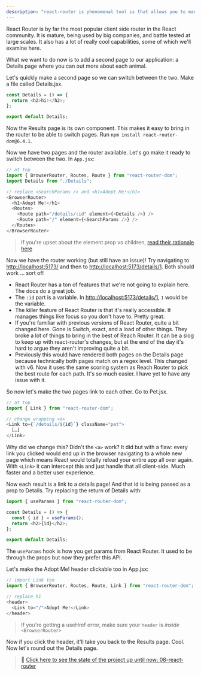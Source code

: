 ```yaml
---
description: "react-router is phenomenal tool is that allows you to manage browser navigation state in a very React way."
---
```


React Router is by far the most popular client side router in the React community. It is mature, being used by big companies, and battle tested at large scales. It also has a lot of really cool capabilities, some of which we'll examine here.

What we want to do now is to add a second page to our application: a Details page where you can out more about each animal.

Let's quickly make a second page so we can switch between the two. Make a file called Details.jsx.

```javascript
const Details = () => {
  return <h2>hi!</h2>;
};

export default Details;
```

Now the Results page is its own component. This makes it easy to bring in the router to be able to switch pages. Run `npm install react-router-dom@6.4.1`.

Now we have two pages and the router available. Let's go make it ready to switch between the two. In `App.jsx`:

```javascript
// at top
import { BrowserRouter, Routes, Route } from "react-router-dom";
import Details from "./Details";

// replace <SearchParams /> and <h1>Adopt Me!</h1>
<BrowserRouter>
  <h1>Adopt Me!</h1>
  <Routes>
    <Route path="/details/:id" element={<Details />} />
    <Route path="/" element={<SearchParams />} />
  </Routes>
</BrowserRouter>
```

> If you're upset about the element prop vs children, [read their rationale here][element]

Now we have the router working (but still have an issue)! Try navigating to [http://localhost:5173/]() and then to [http://localhost:5173/details/1](). Both should work … sort of!

- React Router has a ton of features that we're not going to explain here. The docs do a great job.
- The `:id` part is a variable. In [http://localhost:5173/details/1](), `1` would be the variable.
- The killer feature of React Router is that it's really accessible. It manages things like focus so you don't have to. Pretty great.
- If you're familiar with previous versions of React Router, quite a bit changed here. Gone is Switch, exact, and a load of other things. They broke a lot of things to bring in the best of Reach Router. It can be a slog to keep up with react-router's changes, but at the end of the day it's hard to argue they aren't improving quite a bit.
- Previously this would have rendered both pages on the Details page because technically both pages match on a regex level. This changed with v6. Now it uses the same scoring system as Reach Router to pick the best route for each path. It's so much easier. I have yet to have any issue with it.

So now let's make the two pages link to each other. Go to Pet.jsx.

```javascript
// at top
import { Link } from "react-router-dom";

// change wrapping <a>
<Link to={`/details/${id}`} className="pet">
  […]
</Link>
```

Why did we change this? Didn't the `<a>` work? It did but with a flaw: every link you clicked would end up in the browser navigating to a whole new page which means React would totally reload your entire app all over again. With `<Link>` it can intercept this and just handle that all client-side. Much faster and a better user experience.

Now each result is a link to a details page! And that id is being passed as a prop to Details. Try replacing the return of Details with:

```javascript
import { useParams } from "react-router-dom";

const Details = () => {
  const { id } = useParams();
  return <h2>{id}</h2>;
};

export default Details;
```

The `useParams` hook is how you get params from React Router. It used to be through the props but now they prefer this API.

Let's make the Adopt Me! header clickable too in App.jsx:

```javascript
// import Link too
import { BrowserRouter, Routes, Route, Link } from "react-router-dom";

// replace h1
<header>
  <Link to="/">Adopt Me!</Link>
</header>
```

> If you're getting a useHref error, make sure your `header` is _inside_ `<BrowserRouter>`

Now if you click the header, it'll take you back to the Results page. Cool. Now let's round out the Details page.

> 🏁 [Click here to see the state of the project up until now: 08-react-router][step]

[rr]: https://reacttraining.com/react-router/
[reach]: https://reach.tech/router/
[rf]: https://twitter.com/ryanflorence
[step]: https://github.com/btholt/citr-v8-project/tree/master/08-react-router
[remix]: https://remix.run
[element]: https://reactrouter.com/en/6.6.1/upgrading/v5#advantages-of-route-element
